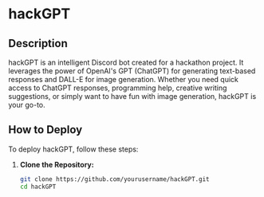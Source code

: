 # hackGPT

## Description

hackGPT is an intelligent Discord bot created for a hackathon project. It leverages the power of OpenAI's GPT (ChatGPT) for generating text-based responses and DALL-E for image generation. Whether you need quick access to ChatGPT responses, programming help, creative writing suggestions, or simply want to have fun with image generation, hackGPT is your go-to.

## How to Deploy

To deploy hackGPT, follow these steps:

1. **Clone the Repository:**
   ```bash
   git clone https://github.com/yourusername/hackGPT.git
   cd hackGPT
   ```
